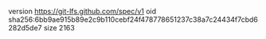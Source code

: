 version https://git-lfs.github.com/spec/v1
oid sha256:6bb9ae915b89e2c9b110cebf24f478778651237c38a7c24434f7cbd6282d5de7
size 2163
